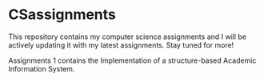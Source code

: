 # CSassignments
This repository contains my computer science assignments and I will be actively updating it with my latest assignments. Stay tuned for more!

Assignments 1 contains the Implementation of a structure-based Academic Information System. 
